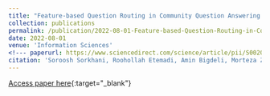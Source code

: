 ```yaml
---
title: "Feature-based Question Routing in Community Question Answering Platforms"
collection: publications
permalink: /publication/2022-08-01-Feature-based-Question-Routing-in-Community-Question-Answering-Platform
date: 2022-08-01
venue: 'Information Sciences'
<!--- paperurl: https://www.sciencedirect.com/science/article/pii/S0020025522006661 -->
citation: 'Soroosh Sorkhani, Roohollah Etemadi, Amin Bigdeli, Morteza Zihayat, Ebrahim Bagheri, &quot;Feature-based Question Routing in Community Question Answering Platforms.&quot; <i>Information Sciences</i>, 2022.'
---
```


[Access paper here](https://www.sciencedirect.com/science/article/pii/S0020025522006661){:target="_blank"}
